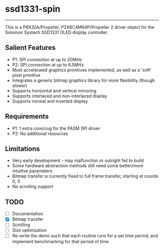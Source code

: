 # ssd1331-spin
--------------

This is a P8X32A/Propeller, P2X8C4M64P/Propeller 2 driver object for the Solomon Systech SSD1331 OLED display controller.

## Salient Features

* P1: SPI connection at up to 20MHz
* P2: SPI connection at up to 6.5MHz
* Most accelerated graphics primitives implemented, as well as a 'soft' pixel primitive
* Integrates a generic bitmap graphics library for more flexibility (though slower)
* Supports horizontal and vertical mirroring
* Supports interlaced and non-interlaced display
* Supports normal and inverted display

## Requirements

* P1: 1 extra core/cog for the PASM SPI driver
* P2: No additional resources

## Limitations

* Very early development - may malfunction or outright fail to build
* Some hardware abstraction methods still need some better/more intuitive parameters
* Bitmap transfer is currently fixed to full frame transfer, starting at coords 0, 0
* No scrolling support

## TODO

- [ ] Documentation
- [x] Bitmap transfer
- [ ] Scrolling
- [ ] Size optimization
- [ ] Re-write the demo such that each routine runs for a set time period, and implement benchmarking for that period of time
